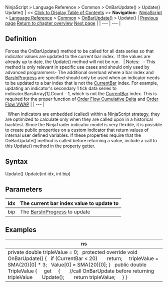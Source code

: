 ﻿
NinjaScript > Language Reference > Common > OnBarUpdate() > Update()
Update()
| << [Click to Display Table of Contents](update.md) >> **Navigation:**     [NinjaScript](ninjascript.md) > [Language Reference](language_reference_wip.md) > [Common](common.md) > [OnBarUpdate()](onbarupdate.md) > Update() | [Previous page](istickreplays.md) [Return to chapter overview](onbarupdate.md) [Next page](onconnectionstatusupdate.md) |
| --- | --- |
## Definition
Forces the OnBarUpdate() method to be called for all data series so that indicator values are updated to the current bar index.  If the values are already up to date, the Update() method will not be run.
 
| Notes:   - This method is only relevant in specific use cases and should only used by advanced programmers- The additional overload where a bar index and [BarsInProgress](barsinprogress.md) are specified should only be used when an indicator needs to be updated to a bar index that is not the [CurrentBar](currentbar.md) index. For example, updating an indicator's secondary 1 tick data series to indicator.BarsArray[1].Count - 1, which is not the [CurrentBar](currentbar.md) index. This is required for the proper function of [Order Flow Cumulative Delta](order_flow_cumulative_delta2.md) and [Order Flow VWAP](order_flow_vwap2.md) |
| --- |

 
When indicators are embedded (called) within a NinjaScript strategy, they are optimized to calculate only when they are called upon in a historical backtest. Since the NinjaTrader indicator model is very flexible, it is possible to create public properties on a custom indicator that return values of internal user defined variables. If these properties require that the OnBarUpdate() method is called before returning a value, include a call to this Update() method in the property getter.
 
## Syntax
Update()
Update(int idx, int bip)
 
## Parameters
| idx | The current bar index value to update to |
| --- | --- |
| bip | The [BarsInProgress](barsinprogress.md) to update |

## Examples
| ns |
| --- |
| private double tripleValue = 0;   protected override void OnBarUpdate() {    if (CurrentBar < 20)        return;      tripleValue = SMA(20)[0] * 3;    Value[0] = SMA(20)[0]; }   public double TripleValue {      get      {        //call OnBarUpdate before returning tripleValue        Update();        return tripleValue;      } } |
